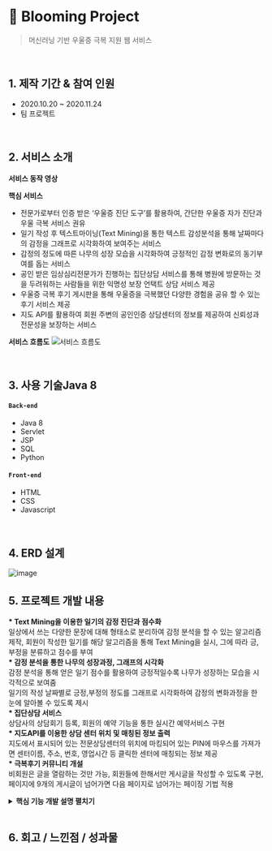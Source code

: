 # :pushpin: Blooming Project
>머신러닝 기반 우울증 극복 지원 웹 서비스 

</br>

## 1. 제작 기간 & 참여 인원
- 2020.10.20 ~ 2020.11.24
- 팀 프로젝트

</br>

## 2. 서비스 소개

__서비스 동작 영상__


__핵심 서비스__  
- 전문가로부터 인증 받은 ‘우울증 진단 도구’를 활용하여, 간단한 우울증 자가 진단과 우울 극복 서비스 권유
- 일기 작성 후 텍스트마이닝(Text Mining)을 통한 텍스트 감성분석을 통해 날짜마다의 감정을 그래프로 시각화하여 보여주는 서비스
- 감정의 정도에 따른 나무의 성장 모습을 시각화하여 긍정적인 감정 변화로의 동기부여를 돕는 서비스
- 공인 받은 임상심리전문가가 진행하는 집단상담 서비스를 통해 병원에 방문하는 것을 두려워하는 사람들을 위한 익명성 보장 언택트 상담 서비스 제공
- 우울증 극복 후기 게시판을 통해 우울증을 극복했던 다양한 경험을 공유 할 수 있는 후기 서비스 제공
- 지도 API를 활용하여 회원 주변의 공인인증 상담센터의 정보를 제공하여 신뢰성과 전문성을 보장하는 서비스

__서비스 흐름도__
![서비스 흐름도](https://user-images.githubusercontent.com/70616657/117522771-256f6000-aff0-11eb-8b3f-d4cd107c9442.PNG)
  

</br>

## 3. 사용 기술Java 8
#### `Back-end`
  - Java 8
  - Servlet
  - JSP
  - SQL
  - Python
#### `Front-end`
  - HTML
  - CSS
  - Javascript

</br>

## 4. ERD 설계
![image](https://user-images.githubusercontent.com/70616657/117235987-bf090700-ae62-11eb-869a-003342bd51a4.png)



## 5. 프로젝트 개발 내용  

__* Text Mining을 이용한 일기의 감정 진단과 점수화__  
일상에서 쓰는 다양한 문장에 대해 형태소로 분리하여 감정 분석을 할 수 있는 알고리즘 제작, 회원이 작성한 일기를 해당 알고리즘을 통해 Text Mining을 실시, 그에 따라 긍, 부정을 분류하고 점수를 부여  
__* 감정 분석을 통한 나무의 성장과정, 그래프의 시각화__  
감정 분석을 통해 얻은 일기 점수를 활용하여 긍정적일수록 나무가 성장하는 모습을 시각적으로 보여줌  
일기의 작성 날짜별로 긍정,부정의 정도를 그래프로 시각화하여 감정의 변화과정을 한 눈에 알아볼 수 있도록 제시  
__* 집단상담 서비스__  
상담사의 상담회기 등록, 회원의 예약 기능을 통한 실시간 예약서비스 구현  
__* 지도API를 이용한 상담 센터 위치 및 매칭된 정보 출력__  
지도에서 표시되어 있는 전문상담센터의 위치에 마킹되어 있는 PIN에 마우스를 가져가면 센터이름, 주소, 번호, 영업시간 등 클릭한 센터에 매칭되는 정보 제공  
__* 극복후기 커뮤니티 개설__  
비회원은 글을 열람하는 것만 가능, 회원들에 한해서만 게시글을 작성할 수 있도록 구현, 페이지에 9개의 게시글이 넘어가면 다음 페이지로 넘어가는 페이징 기법 적용  

<details>
<summary><b>핵심 기능 개발 설명 펼치기</b></summary>
<div markdown="1">

### 5.1. 전체 흐름
![image](https://user-images.githubusercontent.com/70616657/117235753-4b66fa00-ae62-11eb-9995-bab7b4a26955.png)

__MVC 모델을 기반으로 제작__
- Model: DB 테이블을 기반으로한 자바 class를 만들어 구현
- View: JSP 활용
- Controller: Servlet과 JSP를 활용
- DAO class를 통해 DB와 연동
- Python Flask를 활용하여 클라이언트로 부터 받은 데이터를 머신러닝으로 가공 후, Servlet에 반환.


<details>
<summary><b>일기 기능 펼치기</b></summary>
<div markdown="1">
  
### 5.2. 일기 기능
__5.2.1. 일기 작성 기능__  
- **데이터 입력 및 요청** :pushpin: [코드 확인]()  
  - JSP에서 form에서 Flask 서버 주소로 작성한 일기 데이터를 전송합니다.  
>![image](https://user-images.githubusercontent.com/70616657/117237466-0218a980-ae66-11eb-8c28-a68f27722238.png)

</br>

- **Flask** :pushpin: [코드 확인]()  
  - JSP로 부터 전송 받은 데이터를 학습한 모델로 가공 후, Servlet으로 return 합니다.  
> ![image](https://user-images.githubusercontent.com/70616657/117237808-a7338200-ae66-11eb-9b9f-89cda20b8ef1.png)

</br>

- **Servlet** :pushpin: [코드 확인]()  
  - Flask로 부터 받아온 데이터를 DB에 저장합니다.  
>![image](https://user-images.githubusercontent.com/70616657/117238038-1f9a4300-ae67-11eb-856a-0214fc8885b1.png)

</br>
</br>

__5.2.2. 일기 출력 기능__  
- **날짜에 따른 일기 출력** :pushpin: [코드 확인]()  
  - 사용자로 부터 날짜를 입력 받아 DB에서 해당 날짜에 해당하는 일기 데이터를 조회하여, 일기 제목을 출력해줍니다. 이 때, Ajax를 활용해 비동기화 출력을 구현했습니다.
  - 제목을 누르면, 일기 제목에 해당하는 구체적인 내용 값을 DB에서 조회하여 새 페이지에 출력해줍니다.
>![image](https://user-images.githubusercontent.com/70616657/117238166-5ff9c100-ae67-11eb-90fd-d6af9ae4b988.png)
>![image](https://user-images.githubusercontent.com/70616657/117238325-9e8f7b80-ae67-11eb-806d-44f633b03f32.png)

</br>
</br>

__5.2.3. 이미지, 그래프 출력 기능__  
- **그래프 출력** :pushpin: [코드 확인]()
  - 구글 차트 API를 양식을 활용하여 그래프를 구현했습니다. 작성한 일기 점수에 따라 그래프 점수를 책정하여 출력해줍니다.  
>![image](https://user-images.githubusercontent.com/70616657/117238541-08a82080-ae68-11eb-9b9b-c55edf3f1714.png)

</br>

- **나무 성장 이미지 출력** :pushpin: [코드 확인]()  
  - 일기 점수에 따라 출력할 이미지를 선택하여 출력해줍니다.  
>![image](https://user-images.githubusercontent.com/70616657/117238690-5cb30500-ae68-11eb-8493-5866d522c279.png)
>![image](https://user-images.githubusercontent.com/70616657/117238694-5de43200-ae68-11eb-8863-018935fac1a5.png)


</div>
</details>

</br>

<details>
<summary><b>상담 예약 기능 펼치기</b></summary>
<div markdown="1">
  
### 5.3. 상담 예약 기능
__5.3.1. 상담 신청__  
- **상담 신청** :pushpin: [코드 확인]()
  - 상담 신청 버튼을 누르면, 상담 게시글을 작성한 상담자를 받고, 세션에 저장되어 있는 접속한 사람의 이메일과 연관된 정보를 DB에서 조회 후, 해당 데이터를 예약 테이블 DB에 저장합니다. 이 때, encodeURI를 활용했습니다.
>![image](https://user-images.githubusercontent.com/70616657/117238884-ad2a6280-ae68-11eb-9af8-70d495b36540.png)

</br>
</br>

__5.3.2. 상담 출력__  
- **상담 게시글 출력** :pushpin: [코드 확인]()
  - 세션에 저장된 이메일을 조회하여 회원, 상담사, 예약, 비예약 등 상황별로 출력문을 조정하여 상담 게시글 상태를 출력해줍니다. 
>![image](https://user-images.githubusercontent.com/70616657/117239343-8b7dab00-ae69-11eb-87a9-c3b82282ff67.png)

</br>

- **상담 예약 리스트 조회** :pushpin: [코드 확인]()  
  - 세션에 저장된 이메일을 통해 접속한 사람과 연관된 상담 예약 현황을 예약 테이블 DB에서 조회하여 출력해줍니다.  
>![image](https://user-images.githubusercontent.com/70616657/117239187-422d5b80-ae69-11eb-8462-4bfcb2d0d265.png)


</div>
</details>

</br>

<details>
<summary><b>지도, 센터 찾기 기능 펼치기</b></summary>
<div markdown="1">

### 5.4. 지도, 센터 찾기 기능
__5.4.1. 지도 기능__  
- **마커 표시** :pushpin: [코드 확인]()
  - 카카오톡 지도 API를 활용하여 지도와 관련된 서비스 구현했습니다.
>![image](https://user-images.githubusercontent.com/70616657/117239520-e2838000-ae69-11eb-98b5-4b1202c7d956.png)

</br>

- **센터 찾기 기능** :pushpin: [코드 확인]()  
  - 마우스와 접촉한 데이터 문자열을 필요한 부분만 파싱 후, Ajax를 통해 파싱된 데이터를 DB에서 센터를 찾는 검색 조건으로 활용했습니다.  
>![image](https://user-images.githubusercontent.com/70616657/117239557-fe872180-ae69-11eb-99a1-cdc1ad1aa2e6.png)
>![image](https://user-images.githubusercontent.com/70616657/117239565-00e97b80-ae6a-11eb-92fe-ba2bca3e1c2e.png)


</div>
</details>

</br>

<details>
<summary><b>로그인 기능 펼치기</b></summary>
<div markdown="1">

### 5.5. 로그인 기능
- **로그인 기능** :pushpin: [코드 확인]()
  - JSP form으로 부터 받은 회원 정보와 DB 내의 회원 정보 일치여부 확인하여 로그인 기능을 구현했습니다.
>![image](https://user-images.githubusercontent.com/70616657/117239719-41e19000-ae6a-11eb-9149-7fde4fb11e48.png)


</div>
</details>

</br>

</div>
</details>

</br>

## 6. 회고 / 느낀점 / 성과물
